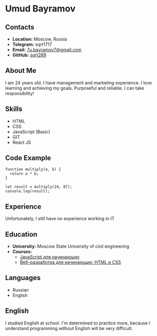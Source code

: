 # Umud Bayramov
## Contacts 
* **Location:** Moscow, Russia 
* **Telegram:** sqrt1717 
* **Email:** 7u.bayramov7@gmail.com
* **GitHub:** [sqrt289](https://github.com/sqrt289)

## About Me 
I am 24 years old. I have management and marketing experience. I love learning and achieving my goals. Purposeful and reliable. I can take responsibility!

## Skills
* HTML
* CSS
* JavaScript (Basic)
* GIT
* React JS

## Code Example
```
function multiply(a, b) {
  return a * b;
}

let result = multiply(24, 87);
console.log(result);
``` 

## Experience
Unfortunately, I still have no experience working in IT

## Education
* **University:** Moscow State University of civil engineering
* **Courses:** 
    + [JavaScript для начинающих](https://stepik.org/course/2223/syllabus) 
    + [Веб-разработка для начинающих: HTML и CSS](https://stepik.org/course/38218/syllabus) 

## Languages
* Russian 
* English

## English
I studied English at school. I'm determined to practice more, because I understand programming without English will be very difficult.
